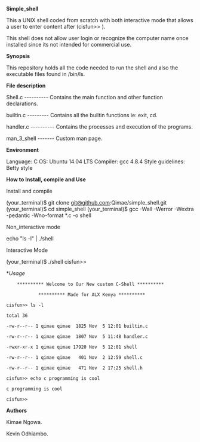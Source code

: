 **Simple_shell**

This a UNIX shell coded from scratch with both interactive mode that allows a user to enter content after (cisfun>> ).

This shell does not allow user login or recognize the computer name once installed since its not intended for commercial use.


**Synopsis**

This repository holds all the code needed to run the shell and also the executable files found in /bin/ls.

**File description**

Shell.c ---------- Contains the main function and other function declarations.

builtin.c --------- Contains all the builtin functions ie: exit, cd.

handler.c ---------- Contains the processes and execution of the programs.

man_3_shell ------- Custom man page.

**Environment**

Language: C
OS: Ubuntu 14.04 LTS
Compiler: gcc 4.8.4
Style guidelines: Betty style

**How to Install, compile and Use**

Install and compile

(your_terminal)$ git clone git@github.com:Qimae/simple_shell.git
(your_terminal)$ cd simple_shell
(your_terminal)$ gcc -Wall -Werror -Wextra -pedantic -Wno-format *.c -o shell

Non_interactive mode

echo "ls -l" | ./shell

Interactive Mode

(your_terminal)$ ./shell
cisfun>> 

**Usage*

        ********** Welcome to Our New custom C-Shell **********

                ********** Made for ALX Kenya **********

	cisfun>> ls -l

	total 36

	-rw-r--r-- 1 qimae qimae  1825 Nov  5 12:01 builtin.c

	-rw-r--r-- 1 qimae qimae  1807 Nov  5 11:48 handler.c

	-rwxr-xr-x 1 qimae qimae 17920 Nov  5 12:01 shell

	-rw-r--r-- 1 qimae qimae   401 Nov  2 12:59 shell.c

	-rw-r--r-- 1 qimae qimae   471 Nov  2 17:25 shell.h

	cisfun>> echo c programming is cool

	c programming is cool

	cisfun>> 


**Authors**

Kimae Ngowa.

Kevin Odhiambo.
